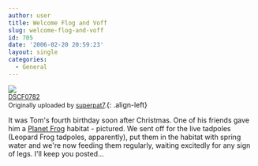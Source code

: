 ```yaml
---
author: user
title: Welcome Flog and Voff
slug: welcome-flog-and-voff
id: 705
date: '2006-02-20 20:59:23'
layout: single
categories:
  - General
---
```


[![](http://static.flickr.com/32/102461700_e5b6ca67e5_m.jpg)](http://www.flickr.com/photos/superpat/102461700/ "photo sharing")  
<span style="font-size: 0.9em; margin-top: 0px;">[DSCF0782](http://www.flickr.com/photos/superpat/102461700/)  
Originally uploaded by [superpat7](http://www.flickr.com/people/superpat/).</span>{: .align-left}

It was Tom's fourth birthday soon after Christmas. One of his friends gave him a [Planet Frog](http://www.amazon.com/exec/obidos/ASIN/B000062VU0/superpatterns-20) habitat - pictured. We sent off for the live tadpoles (Leopard Frog tadpoles, apparently), put them in the habitat with spring water and we're now feeding them regularly, waiting excitedly for any sign of legs. I'll keep you posted...